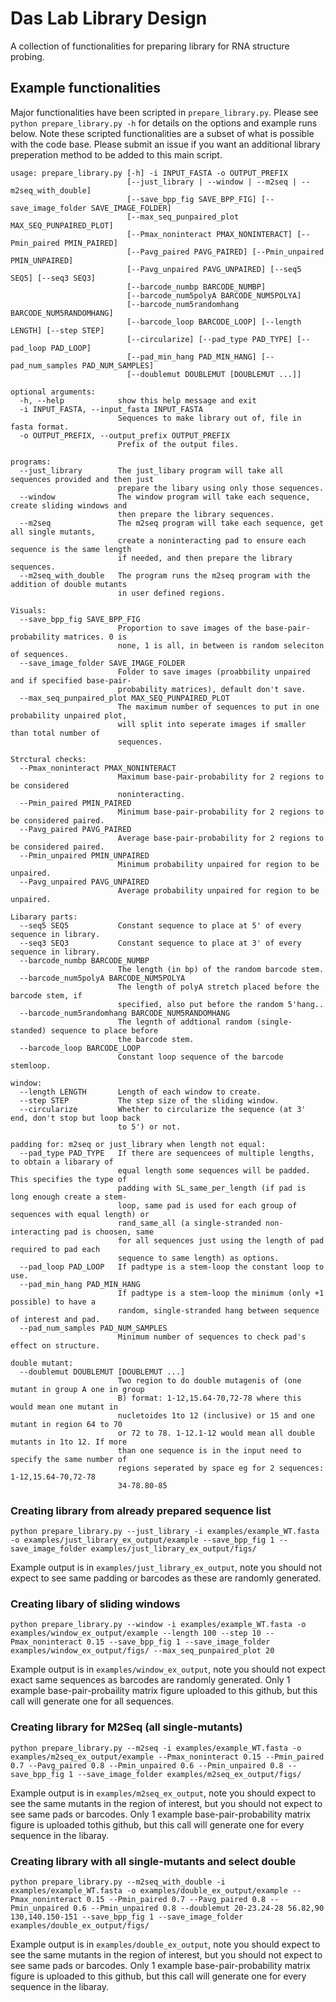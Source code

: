 # Das Lab Library Design

A collection of functionalities for preparing library for RNA structure probing.

## Example functionalities

Major functionalities have been scripted in `prepare_library.py`. Please see `python prepare_library.py -h` for details on the options and example runs below. Note these scripted functionalities are a subset of what is possible with the code base. Please submit an issue if you want an additional library preperation method to be added to this main script.

```
usage: prepare_library.py [-h] -i INPUT_FASTA -o OUTPUT_PREFIX
                          [--just_library | --window | --m2seq | --m2seq_with_double]
                          [--save_bpp_fig SAVE_BPP_FIG] [--save_image_folder SAVE_IMAGE_FOLDER]
                          [--max_seq_punpaired_plot MAX_SEQ_PUNPAIRED_PLOT]
                          [--Pmax_noninteract PMAX_NONINTERACT] [--Pmin_paired PMIN_PAIRED]
                          [--Pavg_paired PAVG_PAIRED] [--Pmin_unpaired PMIN_UNPAIRED]
                          [--Pavg_unpaired PAVG_UNPAIRED] [--seq5 SEQ5] [--seq3 SEQ3]
                          [--barcode_numbp BARCODE_NUMBP]
                          [--barcode_num5polyA BARCODE_NUM5POLYA]
                          [--barcode_num5randomhang BARCODE_NUM5RANDOMHANG]
                          [--barcode_loop BARCODE_LOOP] [--length LENGTH] [--step STEP]
                          [--circularize] [--pad_type PAD_TYPE] [--pad_loop PAD_LOOP]
                          [--pad_min_hang PAD_MIN_HANG] [--pad_num_samples PAD_NUM_SAMPLES]
                          [--doublemut DOUBLEMUT [DOUBLEMUT ...]]

optional arguments:
  -h, --help            show this help message and exit
  -i INPUT_FASTA, --input_fasta INPUT_FASTA
                        Sequences to make library out of, file in fasta format.
  -o OUTPUT_PREFIX, --output_prefix OUTPUT_PREFIX
                        Prefix of the output files.

programs:
  --just_library        The just_libary program will take all sequences provided and then just
                        prepare the libary using only those sequences.
  --window              The window program will take each sequence, create sliding windows and
                        then prepare the library sequences.
  --m2seq               The m2seq program will take each sequence, get all single mutants,
                        create a noninteracting pad to ensure each sequence is the same length
                        if needed, and then prepare the library sequences.
  --m2seq_with_double   The program runs the m2seq program with the addition of double mutants
                        in user defined regions.

Visuals:
  --save_bpp_fig SAVE_BPP_FIG
                        Proportion to save images of the base-pair-probability matrices. 0 is
                        none, 1 is all, in between is random seleciton of sequences.
  --save_image_folder SAVE_IMAGE_FOLDER
                        Folder to save images (proabbility unpaired and if specified base-pair-
                        probability matrices), default don't save.
  --max_seq_punpaired_plot MAX_SEQ_PUNPAIRED_PLOT
                        The maximum number of sequences to put in one probability unpaired plot,
                        will split into seperate images if smaller than total number of
                        sequences.

Strctural checks:
  --Pmax_noninteract PMAX_NONINTERACT
                        Maximum base-pair-probability for 2 regions to be considered
                        noninteracting.
  --Pmin_paired PMIN_PAIRED
                        Minimum base-pair-probability for 2 regions to be considered paired.
  --Pavg_paired PAVG_PAIRED
                        Average base-pair-probability for 2 regions to be considered paired.
  --Pmin_unpaired PMIN_UNPAIRED
                        Minimum probability unpaired for region to be unpaired.
  --Pavg_unpaired PAVG_UNPAIRED
                        Average probability unpaired for region to be unpaired.

Libarary parts:
  --seq5 SEQ5           Constant sequence to place at 5' of every sequence in library.
  --seq3 SEQ3           Constant sequence to place at 3' of every sequence in library.
  --barcode_numbp BARCODE_NUMBP
                        The length (in bp) of the random barcode stem.
  --barcode_num5polyA BARCODE_NUM5POLYA
                        The length of polyA stretch placed before the barcode stem, if
                        specified, also put before the random 5'hang..
  --barcode_num5randomhang BARCODE_NUM5RANDOMHANG
                        The legnth of addtional random (single-standed) sequence to place before
                        the barcode stem.
  --barcode_loop BARCODE_LOOP
                        Constant loop sequence of the barcode stemloop.

window:
  --length LENGTH       Length of each window to create.
  --step STEP           The step size of the sliding window.
  --circularize         Whether to circularize the sequence (at 3' end, don't stop but loop back
                        to 5') or not.

padding for: m2seq or just_library when length not equal:
  --pad_type PAD_TYPE   If there are sequencees of multiple lengths, to obtain a libarary of
                        equal length some sequences will be padded. This specifies the type of
                        padding with SL_same_per_length (if pad is long enough create a stem-
                        loop, same pad is used for each group of sequences with equal length) or
                        rand_same_all (a single-stranded non-interacting pad is choosen, same
                        for all sequences just using the length of pad required to pad each
                        sequence to same length) as options.
  --pad_loop PAD_LOOP   If padtype is a stem-loop the constant loop to use.
  --pad_min_hang PAD_MIN_HANG
                        If padtype is a stem-loop the minimum (only +1 possible) to have a
                        random, single-stranded hang between sequence of interest and pad.
  --pad_num_samples PAD_NUM_SAMPLES
                        Minimum number of sequences to check pad's effect on structure.

double mutant:
  --doublemut DOUBLEMUT [DOUBLEMUT ...]
                        Two region to do double mutagenis of (one mutant in group A one in group
                        B) format: 1-12,15.64-70,72-78 where this would mean one mutant in
                        nucletoides 1to 12 (inclusive) or 15 and one mutant in region 64 to 70
                        or 72 to 78. 1-12.1-12 would mean all double mutants in 1to 12. If more
                        than one sequence is in the input need to specify the same number of
                        regions seperated by space eg for 2 sequences: 1-12,15.64-70,72-78
                        34-78.80-85
```

### Creating library from already prepared sequence list

```
python prepare_library.py --just_library -i examples/example_WT.fasta -o examples/just_library_ex_output/example --save_bpp_fig 1 --save_image_folder examples/just_library_ex_output/figs/
```

Example output is in `examples/just_library_ex_output`, note you should not expect to see same padding or barcodes as these are randomly generated. 

### Creating libary of sliding windows

```
python prepare_library.py --window -i examples/example_WT.fasta -o examples/window_ex_output/example --length 100 --step 10 --Pmax_noninteract 0.15 --save_bpp_fig 1 --save_image_folder examples/window_ex_output/figs/ --max_seq_punpaired_plot 20
```

Example output is in `examples/window_ex_output`, note you should not expect exact same sequences as barcodes are randomly generated. Only 1 example base-pair-probaility matrix figure uploaded to this github, but this call will generate one for all sequences.

### Creating library for M2Seq (all single-mutants)

```
python prepare_library.py --m2seq -i examples/example_WT.fasta -o examples/m2seq_ex_output/example --Pmax_noninteract 0.15 --Pmin_paired 0.7 --Pavg_paired 0.8 --Pmin_unpaired 0.6 --Pmin_unpaired 0.8 --save_bpp_fig 1 --save_image_folder examples/m2seq_ex_output/figs/
```

Example output is in `examples/m2seq_ex_output`, note you should expect to see the same mutants in the region of interest, but you should not expect to see same pads or barcodes. Only 1 example base-pair-probability matrix figure is uploaded tothis github, but this call will generate one for every sequence in the libaray.

### Creating library with all single-mutants and select double

```
python prepare_library.py --m2seq_with_double -i examples/example_WT.fasta -o examples/double_ex_output/example --Pmax_noninteract 0.15 --Pmin_paired 0.7 --Pavg_paired 0.8 --Pmin_unpaired 0.6 --Pmin_unpaired 0.8 --doublemut 20-23.24-28 56.82,90 130,140.150-151 --save_bpp_fig 1 --save_image_folder examples/double_ex_output/figs/
```

Example output is in `examples/double_ex_output`, note you should expect to see the same mutants in the region of interest, but you should not expect to see same pads or barcodes. Only 1 example base-pair-probability matrix figure is uploaded to this github, but this call will generate one for every sequence in the libaray.
